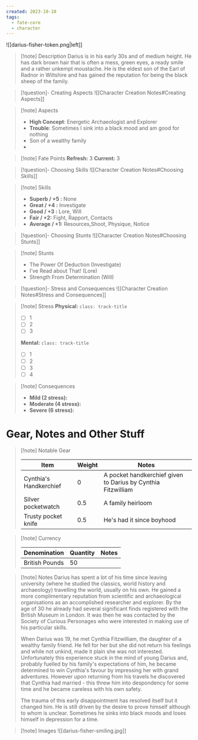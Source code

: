 ```yaml
---
created: 2023-10-10
tags: 
  - fate-core
  - character
---
```

![[darius-fisher-token.png|left]]
> [!note] Description
> Darius is in his early 30s and of medium height. He has dark brown hair that is often a mess, green eyes, a ready smile and a rather unkempt moustache. He is the eldest son of the Earl of Radnor in Wiltshire and has gained the reputation for being the black sheep of the family. 

> [!question]- Creating Aspects
> ![[Character Creation Notes#Creating Aspects]]

> [!note] Aspects
> - **High Concept**: Energetic Archaeologist and Explorer
> - **Trouble**: Sometimes I sink into a black mood and am good for nothing
> - Son of a wealthy family
> - 

> [!note] Fate Points
> **Refresh:** 3
> **Current:** 3

> [!question]- Choosing Skills 
> ![[Character Creation Notes#Choosing Skills]]

> [!note] Skills
>  - **Superb / +5 :**  None
>  - **Great / +4 :**  Investigate
>  - **Good / +3 :** Lore, Will
>  - **Fair / +2:** Fight, Rapport, Contacts
>  - **Average / +1:** Resources,Shoot, Physique, Notice

> [!question]- Choosing Stunts
> ![[Character Creation Notes#Choosing Stunts]]

> [!note] Stunts
> - The Power Of Deduction (Investigate)
> - I’ve Read about That! (Lore)
> - Strength From Determination (Will)

> [!question]- Stress and Consequences
> ![[Character Creation Notes#Stress and Consequences]]

> [!note] Stress
> **Physical:** `class: track-title`
> - [ ] 1
> - [ ] 2
> - [ ] 3
> 
> **Mental:** `class: track-title`
>  - [ ] 1
>  - [ ] 2
>  - [ ] 3
>  - [ ] 4

> [!note] Consequences
> - **Mild (2 stress):** 
> - **Moderate (4 stress):** 
> - **Severe (6 stress):** 

# Gear, Notes and Other Stuff

> [!note] Notable Gear
> 
> | Item | Weight | Notes |
> | ---- | ------ | ----- |
> | Cynthia's Handkerchief     | 0       | A pocket handkerchief given to Darius by Cynthia Fitzwilliam       |
> | Silver pocketwatch | 0.5 | A family heirloom |
> | Trusty pocket knife | 0.5 | He's had it since boyhood |

> [!note] Currency
> 
> | Denomination | Quantity | Notes |
> | ---- | ------ | ----- |
> | British Pounds     |  50     |       |

> [!note] Notes
> Darius has spent a lot of his time since leaving university (where he studied the classics, world history and archaeology) travelling the world, usually on his own. He gained a more complimentary reputation from scientific and archaeological organisations as an accomplished researcher and explorer. By the age of 30 he already had several significant finds registered with the British Museum in London. It was then he was contacted by the Society of Curious Personages who were interested in making use of his particular skills.
> 
> When Darius was 19, he met Cynthia Fitzwilliam, the daughter of a wealthy family friend. He fell for her but she did not return his feelings and while not unkind, made it plain she was not interested. Unfortunately this experience stuck in the mind of young Darius and, probably fuelled by his family's expectations of him, he became determined to win Cynthia's favour by impressing her with grand adventures. However upon returning from his travels he discovered that Cynthia had married - this threw him into despondency for some time and he became careless with his own safety. 
> 
> The trauma of this early disappointment has resolved itself but it changed him. He is still driven by the desire to prove himself although to whom is unclear. Sometimes he sinks into black moods and loses himself in depression for a time.

> [!note] Images
> ![[darius-fisher-smiling.jpg]]
